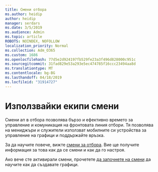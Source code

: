 ```yaml
---
title: Смени отбора
ms.author: heidip
author: heidip
manager: serdars
ms.date: 3/5/2019
ms.audience: Admin
ms.topic: article
ROBOTS: NOINDEX, NOFOLLOW
localization_priority: Normal
ms.collection: Adm_O365
ms.custom: 1686
ms.openlocfilehash: 77d5e2d924197fb529fe23a3f496d828000c951c
ms.sourcegitcommit: 31fad829e53a293e5ec474785f16ccc23494aa8d
ms.translationtype: MT
ms.contentlocale: bg-BG
ms.lasthandoff: 04/18/2019
ms.locfileid: "31914727"
---
```

# <a name="using-teams-shifts"></a>Използвайки екипи смени

Смени ап в отбора позволява бързо и ефективно времето за управление и комуникация на фронтовата линия отбори. Тя позволява на мениджъри и служители използват мобилните си устройства за управление на графици и поддържайте връзка.

За да научите повече, вижте [смени за отбора](https://docs.microsoft.com/en-us/microsoftteams/expand-teams-across-your-org/shifts-for-teams-landing-page). Вие ще получите информация за това как да се смени и как да го настроя.

Ако вече сте активирали смени, прочетете [да започнете на смени](https://support.office.com/en-us/article/get-started-in-shifts-5f3e30d8-1821-4904-be26-c3cd25a497d6) да научите как да създавате графици.

